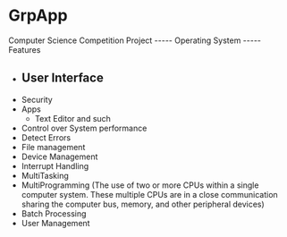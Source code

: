 # GrpApp
Computer Science Competition Project
----- Operating System -----
Features
  - User Interface
    - 
  - Security
  - Apps
    - Text Editor and such
  - Control over System performance
  - Detect Errors
  - File management
  - Device Management
  - Interrupt Handling
  - MultiTasking
  - MultiProgramming (The use of two or more CPUs within a single computer system. These multiple CPUs are in a close communication sharing the computer bus, memory, and other peripheral devices)
  - Batch Processing
  - User Management

